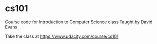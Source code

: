 cs101
=====

Course code for Introduction to Computer Science class
Taught by David Evans

Take the class at https://www.udacity.com/course/cs101

